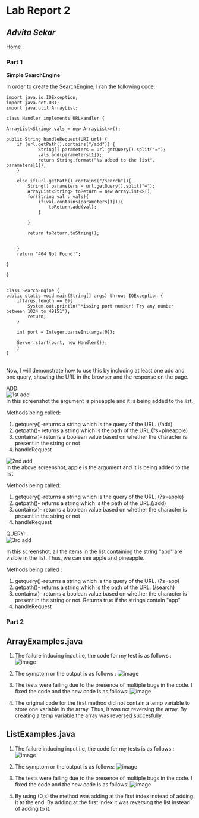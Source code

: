 #  Lab Report 2
## *Advita Sekar*

[Home](index.html)

### Part 1 <br />
**Simple SearchEngine**

In order to create the SearchEngine, I ran the following code: <br />
    
    import java.io.IOException;
    import java.net.URI;
    import java.util.ArrayList;

    class Handler implements URLHandler {

    ArrayList<String> vals = new ArrayList<>(); 

    public String handleRequest(URI url) {
        if (url.getPath().contains("/add")) {
                String[] parameters = url.getQuery().split("=");
                vals.add(parameters[1]); 
                return String.format("%s added to the list", parameters[1]);
        }

        else if(url.getPath().contains("/search")){
            String[] parameters = url.getQuery().split("=");
            ArrayList<String> toReturn = new ArrayList<>(); 
            for(String val : vals){
                if(val.contains(parameters[1])){
                    toReturn.add(val); 
                }

            }
        
            return toReturn.toString(); 

      
        } 
        return "404 Not Found!";
        
    }
    
    }


    class SearchEngine {
    public static void main(String[] args) throws IOException {
        if(args.length == 0){
            System.out.println("Missing port number! Try any number between 1024 to 49151");
            return;
        }

        int port = Integer.parseInt(args[0]);

        Server.start(port, new Handler());
        }
    } 

<br />
Now, I will demonstrate how to use this by including at least one add and one query, showing the URL in the browser and the response on the page.

ADD:<br />
![1st add](firstss2.png) <br />
In this screenshot the argument is pineapple and it is being added to the list. <br />

Methods being called:
1. getquery()-returns a string which is the query of the URL. (/add)
2. getpath()- returns a string which is the path of the URL.(?s=pineapple)
3. contains()- returns a boolean value based on whether the character is present in the string or not
4. handleRequest



![2nd add](2ndss2.png) <br />
In the above screenshot, apple is the argument and it is being added to the list. <br />

Methods being called:
1. getquery()-returns a string which is the query of the URL. (?s=apple)
2. getpath()- returns a string which is the path of the URL.(/add)
3. contains()- returns a boolean value based on whether the character is present in the string or not
4. handleRequest



QUERY: <br />
![3rd add](3rdss2.png)

In this screenshot, all the items in the list containing the string "app" are visible in the list. Thus, we can see apple and pineapple.

Methods being called :
1. getquery()-returns a string which is the query of the URL. (?s=app)
2. getpath()- returns a string which is the path of the URL. (/search)
3. contains()- returns a boolean value based on whether the character is present in the string or not. Returns true if the strings contain "app"
4. handleRequest




### Part 2 <br />

## ArrayExamples.java
 
 1. The failure inducing input i.e, the code for my test is as follows : <br />
  ![image](4thss2.png)

2. The symptom or the output is as follows :
![image](5thss2.png)

3. The tests were failing due to the presence of multiple bugs in the code. I fixed the code and the new code is as follows:
![image](6thss2.png)

4. The original code for the first method did not contain a temp variable to store one variable in the array. Thus, it was not reversing the array. By creating a temp variable the array was reversed succesfully.


## ListExamples.java

1. The failure inducing input i.e, the code for my tests is as follows : <br />
![image](7thss.png)

2. The symptom or the output is as follows:
![image](8thss2.png)

3. The tests were failing due to the presence of multiple bugs in the code. I fixed the code and the new code is as follows:
![image](9thss2.png)

4. By using (0,s) the method was adding at the first index instead of adding it at the end. By adding at the first index it was reversing the list instead of adding to it.


